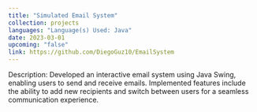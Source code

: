 ```yaml
---
title: "Simulated Email System"
collection: projects
languages: "Language(s) Used: Java"
date: 2023-03-01
upcoming: "false"
link: https://github.com/DiegoGuz10/EmailSystem
---
```

Description: Developed an interactive email system using Java Swing, enabling users to send and receive emails. Implemented features include the ability to add new recipients and switch between users for a seamless communication experience.